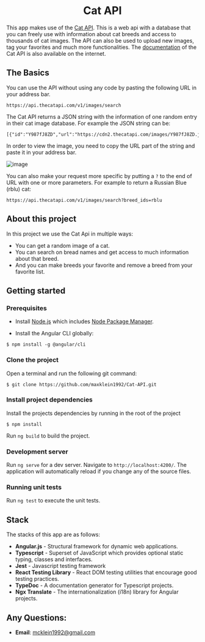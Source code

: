 <h1 align="center">Cat API</h1>

This app makes use of the [Cat API](https://thecatapi.com/). This is a web api with a database that you can freely use with information about cat breeds and access to thousands of cat images. The API can also be used to upload new images, tag your favorites and much more functionalities. The [documentation](https://docs.thecatapi.com/) of the Cat API is also available on the internet.

## The Basics

You can use the API without using any code by pasting the following URL in your address bar.

```
https://api.thecatapi.com/v1/images/search
```

The Cat API returns a JSON string with the information of one random entry in their cat image database. For example the JSON string can be:

```
[{"id":"Y987fJ8ZD","url":"https://cdn2.thecatapi.com/images/Y987fJ8ZD.jpg","width":474,"height":632}]
```

In order to view the image, you need to copy the URL part of the string and paste it in your address bar.

![image](https://user-images.githubusercontent.com/19752148/186999757-ed258842-f8ed-46a5-9e21-1018c1a71367.png)

You can also make your request more specific by putting a `?` to the end of URL with one or more parameters. For example to return a Russian Blue (rblu) cat:

```
https://api.thecatapi.com/v1/images/search?breed_ids=rblu
```

## About this project

In this project we use the Cat Api in multiple ways:

- You can get a random image of a cat.
- You can search on bread names and get access to much information about that breed.
- And you can make breeds your favorite and remove a breed from your favorite list.

## Getting started

### Prerequisites

- Install [Node.js](https://nodejs.org/en/) which includes [Node Package Manager](https://www.npmjs.com/get-npm).

- Install the Angular CLI globally:

```
$ npm install -g @angular/cli
```

### Clone the project

Open a terminal and run the following git command:

```
$ git clone https://github.com/maxklein1992/Cat-API.git
```

### Install project dependencies

Install the projects dependencies by running in the root of the project

```
$ npm install
```

Run `ng build` to build the project.

### Development server

Run `ng serve` for a dev server. Navigate to `http://localhost:4200/`. The application will automatically reload if you change any of the source files.

### Running unit tests

Run `ng test` to execute the unit tests.

## Stack

The stacks of this app are as follows:

- **Angular.js** - Structural framework for dynamic web applications.
- **Typescript** - Superset of JavaScript which provides optional static typing, classes and interfaces.
- **Jest** - Javascript testing framework
- **React Testing Library** - React DOM testing utilities that encourage good testing practices.
- **TypeDoc** - A documentation generator for Typescript projects.
- **Ngx Translate** - The internationalization (i18n) library for Angular projects.

## Any Questions:

- **Email**: mcklein1992@gmail.com
